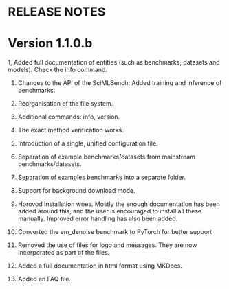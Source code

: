 # RELEASE NOTES

# Version 1.1.0.b

1, Added full documentation of entities (such as benchmarks, datasets and models). Check the info command.

1. Changes to the API of the SciMLBench: Added training and inference of benchmarks.

1. Reorganisation of the file system.

1. Additional commands: info, version.

1. The exact method verification works.

1. Introduction of a single, unified configuration  file.

1. Separation of example benchmarks/datasets from mainstream benchmarks/datasets.

1. Separation of examples benchmarks into a separate folder.

1. Support for background download mode.

1. Horovod installation woes. Mostly the enough documentation has been added around this, and the user is encouraged to install all these manually. Improved error handling has also been added. 

1. Converted the em_denoise benchmark to PyTorch for better support

1. Removed the use of files for logo and messages. They are now incorporated as part of the files. 

1. Added a full documentation in html format using MKDocs.

1. Added an FAQ file.



